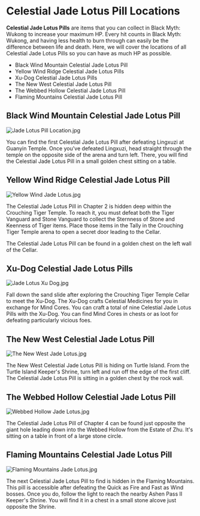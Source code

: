 # Celestial Jade Lotus Pill Locations

**Celestial Jade Lotus Pills** are items that you can collect in Black Myth: Wukong to increase your maximum HP. Every hit counts in Black Myth: Wukong, and having less health to burn through can easily be the difference between life and death. Here, we will cover the locations of all Celestial Jade Lotus Pills so you can have as much HP as possible. 

  * Black Wind Mountain Celestial Jade Lotus Pill
* Yellow Wind Ridge Celestial Jade Lotus Pills
* Xu-Dog Celestial Jade Lotus Pills
* The New West Celestial Jade Lotus Pill
* The Webbed Hollow Celestial Jade Lotus Pill
* Flaming Mountains Celestial Jade Lotus Pill

## Black Wind Mountain Celestial Jade Lotus Pill

![Jade Lotus Pill Location.jpg](https://oyster.ignimgs.com/mediawiki/apis.ign.com/black-myth-wukong/a/ac/Jade_Lotus_Pill_Location.jpg)

You can find the first Celestial Jade Lotus Pill after defeating Lingxuzi at Guanyin Temple. Once you've defeated Lingxuzi, head straight through the temple on the opposite side of the arena and turn left. There, you will find the Celestial Jade Lotus Pill in a small golden chest sitting on a table. 

## Yellow Wind Ridge Celestial Jade Lotus Pill

![Yellow Wind Jade Lotus.jpg](https://oyster.ignimgs.com/mediawiki/apis.ign.com/black-myth-wukong/5/5e/Yellow_Wind_Jade_Lotus.jpg)

The Celestial Jade Lotus Pill in Chapter 2 is hidden deep within the Crouching Tiger Temple. To reach it, you must defeat both the Tiger Vanguard and Stone Vanguard to collect the Sternness of Stone and Keenness of Tiger items. Place those items in the Tally in the Crouching Tiger Temple arena to open a secret door leading to the Cellar. 

The Celestial Jade Lotus Pill can be found in a golden chest on the left wall of the Cellar. 

## Xu-Dog Celestial Jade Lotus Pills

![Jade Lotus Xu Dog.jpg](https://oyster.ignimgs.com/mediawiki/apis.ign.com/black-myth-wukong/f/f2/Jade_Lotus_Xu_Dog.jpg)

Fall down the sand slide after exploring the Crouching Tiger Temple Cellar to meet the Xu-Dog. The Xu-Dog crafts Celestial Medicines for you in exchange for Mind Cores. You can craft a total of nine Celestial Jade Lotus Pills with the Xu-Dog. You can find Mind Cores in chests or as loot for defeating particularly vicious foes. 

## The New West Celestial Jade Lotus Pill

![The New West Jade Lotus.jpg](https://oyster.ignimgs.com/mediawiki/apis.ign.com/black-myth-wukong/d/d0/The_New_West_Jade_Lotus.jpg)

The New West Celestial Jade Lotus Pill is hiding on Turtle Island. From the Turtle Island Keeper's Shrine, turn left and run off the edge of the first cliff. The Celestial Jade Lotus Pill is sitting in a golden chest by the rock wall. 

## The Webbed Hollow Celestial Jade Lotus Pill

![Webbed Hollow Jade Lotus.jpg](https://oyster.ignimgs.com/mediawiki/apis.ign.com/black-myth-wukong/c/c9/Webbed_Hollow_Jade_Lotus.jpg)

The Celestial Jade Lotus Pill of Chapter 4 can be found just opposite the giant hole leading down into the Webbed Hollow from the Estate of Zhu. It's sitting on a table in front of a large stone circle. 

## Flaming Mountains Celestial Jade Lotus Pill

![Flaming Mountains Jade Lotus.jpg](https://oyster.ignimgs.com/mediawiki/apis.ign.com/black-myth-wukong/1/1c/Flaming_Mountains_Jade_Lotus.jpg)

The next Celestial Jade Lotus Pill to find is hidden in the Flaming Mountains. This pill is accessible after defeating the Quick as Fire and Fast as Wind bosses. Once you do, follow the light to reach the nearby Ashen Pass II Keeper's Shrine. You will find it in a chest in a small stone alcove just opposite the Shrine. 

